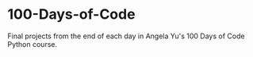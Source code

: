 # 100-Days-of-Code
 Final projects from the end of each day in Angela Yu's 100 Days of Code Python course.

